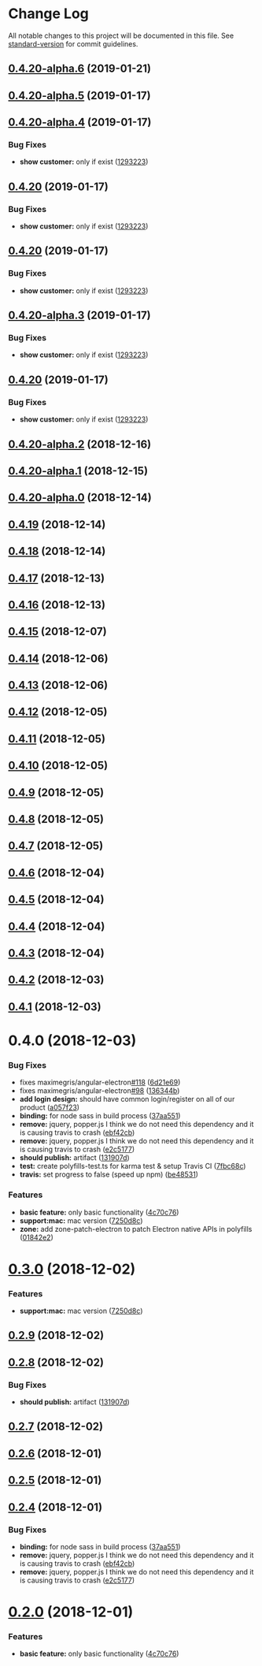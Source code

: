 # Change Log

All notable changes to this project will be documented in this file. See [standard-version](https://github.com/conventional-changelog/standard-version) for commit guidelines.

<a name="0.4.20-alpha.6"></a>
## [0.4.20-alpha.6](https://github.com/StreamUpBox/flipper/compare/v0.4.20-alpha.5...v0.4.20-alpha.6) (2019-01-21)



<a name="0.4.20-alpha.5"></a>
## [0.4.20-alpha.5](https://github.com/StreamUpBox/flipper/compare/v0.4.20-alpha.4...v0.4.20-alpha.5) (2019-01-17)



<a name="0.4.20-alpha.4"></a>
## [0.4.20-alpha.4](https://github.com/StreamUpBox/flipper/compare/v0.4.9...v0.4.20-alpha.4) (2019-01-17)


### Bug Fixes

* **show customer:** only if exist ([1293223](https://github.com/StreamUpBox/flipper/commit/1293223))



<a name="0.4.20"></a>
## [0.4.20](https://github.com/StreamUpBox/flipper/compare/v0.4.9...v0.4.20) (2019-01-17)


### Bug Fixes

* **show customer:** only if exist ([1293223](https://github.com/StreamUpBox/flipper/commit/1293223))



<a name="0.4.20"></a>
## [0.4.20](https://github.com/StreamUpBox/flipper/compare/v0.4.9...v0.4.20) (2019-01-17)


### Bug Fixes

* **show customer:** only if exist ([1293223](https://github.com/StreamUpBox/flipper/commit/1293223))



<a name="0.4.20-alpha.3"></a>
## [0.4.20-alpha.3](https://github.com/StreamUpBox/flipper/compare/v0.4.20-alpha.2...v0.4.20-alpha.3) (2019-01-17)


### Bug Fixes

* **show customer:** only if exist ([1293223](https://github.com/StreamUpBox/flipper/commit/1293223))



<a name="0.4.20"></a>
## [0.4.20](https://github.com/StreamUpBox/flipper/compare/v0.4.20-alpha.2...v0.4.20) (2019-01-17)


### Bug Fixes

* **show customer:** only if exist ([1293223](https://github.com/StreamUpBox/flipper/commit/1293223))



<a name="0.4.20-alpha.2"></a>
## [0.4.20-alpha.2](https://github.com/StreamUpBox/flipper/compare/v0.4.20-alpha.1...v0.4.20-alpha.2) (2018-12-16)



<a name="0.4.20-alpha.1"></a>
## [0.4.20-alpha.1](https://github.com/StreamUpBox/flipper/compare/v0.4.20-alpha.0...v0.4.20-alpha.1) (2018-12-15)



<a name="0.4.20-alpha.0"></a>
## [0.4.20-alpha.0](https://github.com/StreamUpBox/flipper/compare/v0.4.19...v0.4.20-alpha.0) (2018-12-14)



<a name="0.4.19"></a>
## [0.4.19](https://github.com/StreamUpBox/flipper/compare/v0.4.17...v0.4.19) (2018-12-14)



<a name="0.4.18"></a>
## [0.4.18](https://github.com/StreamUpBox/flipper/compare/v0.4.17...v0.4.18) (2018-12-14)



<a name="0.4.17"></a>
## [0.4.17](https://github.com/StreamUpBox/flipper/compare/v0.4.16...v0.4.17) (2018-12-13)



<a name="0.4.16"></a>
## [0.4.16](https://github.com/StreamUpBox/flipper/compare/v0.4.15...v0.4.16) (2018-12-13)



<a name="0.4.15"></a>
## [0.4.15](https://github.com/StreamUpBox/flipper/compare/v0.4.14...v0.4.15) (2018-12-07)



<a name="0.4.14"></a>
## [0.4.14](https://github.com/StreamUpBox/flipper/compare/v0.4.13...v0.4.14) (2018-12-06)



<a name="0.4.13"></a>
## [0.4.13](https://github.com/StreamUpBox/flipper/compare/v0.4.12...v0.4.13) (2018-12-06)



<a name="0.4.12"></a>
## [0.4.12](https://github.com/StreamUpBox/flipper/compare/v0.4.11...v0.4.12) (2018-12-05)



<a name="0.4.11"></a>
## [0.4.11](https://github.com/StreamUpBox/flipper/compare/v0.4.10...v0.4.11) (2018-12-05)



<a name="0.4.10"></a>
## [0.4.10](https://github.com/StreamUpBox/flipper/compare/v0.4.8...v0.4.10) (2018-12-05)



<a name="0.4.9"></a>
## [0.4.9](https://github.com/StreamUpBox/flipper/compare/v0.4.7...v0.4.9) (2018-12-05)



<a name="0.4.8"></a>
## [0.4.8](https://github.com/StreamUpBox/flipper/compare/v0.4.7...v0.4.8) (2018-12-05)



<a name="0.4.7"></a>
## [0.4.7](https://github.com/StreamUpBox/flipper/compare/v0.4.4...v0.4.7) (2018-12-05)



<a name="0.4.6"></a>
## [0.4.6](https://github.com/StreamUpBox/flipper/compare/v0.4.5...v0.4.6) (2018-12-04)



<a name="0.4.5"></a>
## [0.4.5](https://github.com/StreamUpBox/flipper/compare/v0.4.0...v0.4.5) (2018-12-04)



<a name="0.4.4"></a>
## [0.4.4](https://github.com/StreamUpBox/flipper/compare/v0.4.3...v0.4.4) (2018-12-04)



<a name="0.4.3"></a>
## [0.4.3](https://github.com/StreamUpBox/flipper/compare/v0.4.2...v0.4.3) (2018-12-04)



<a name="0.4.2"></a>
## [0.4.2](https://github.com/StreamUpBox/flipper/compare/v0.4.1...v0.4.2) (2018-12-03)



<a name="0.4.1"></a>
## [0.4.1](https://github.com/StreamUpBox/flipper/compare/v0.3.0...v0.4.1) (2018-12-03)



<a name="0.4.0"></a>
# 0.4.0 (2018-12-03)


### Bug Fixes

* fixes maximegris/angular-electron[#118](https://github.com/StreamUpBox/flipper/issues/118) ([6d21e69](https://github.com/StreamUpBox/flipper/commit/6d21e69))
* fixes maximegris/angular-electron[#98](https://github.com/StreamUpBox/flipper/issues/98) ([136344b](https://github.com/StreamUpBox/flipper/commit/136344b))
* **add login design:** should have common login/register on all of our product ([a057f23](https://github.com/StreamUpBox/flipper/commit/a057f23))
* **binding:** for node sass in build process ([37aa551](https://github.com/StreamUpBox/flipper/commit/37aa551))
* **remove:** jquery, popper.js I think we do not need this dependency and it is causing travis to crash ([ebf42cb](https://github.com/StreamUpBox/flipper/commit/ebf42cb))
* **remove:** jquery, popper.js I think we do not need this dependency and it is causing travis to crash ([e2c5177](https://github.com/StreamUpBox/flipper/commit/e2c5177))
* **should publish:** artifact ([131907d](https://github.com/StreamUpBox/flipper/commit/131907d))
* **test:** create polyfills-test.ts for karma test & setup Travis CI ([7fbc68c](https://github.com/StreamUpBox/flipper/commit/7fbc68c))
* **travis:** set progress to false (speed up npm) ([be48531](https://github.com/StreamUpBox/flipper/commit/be48531))


### Features

* **basic feature:** only basic functionality ([4c70c76](https://github.com/StreamUpBox/flipper/commit/4c70c76))
* **support:mac:** mac version ([7250d8c](https://github.com/StreamUpBox/flipper/commit/7250d8c))
* **zone:** add zone-patch-electron to patch Electron native APIs in polyfills ([01842e2](https://github.com/StreamUpBox/flipper/commit/01842e2))



<a name="0.3.0"></a>
# [0.3.0](https://github.com/StreamUpBox/flipper/compare/v0.2.9...v0.3.0) (2018-12-02)


### Features

* **support:mac:** mac version ([7250d8c](https://github.com/StreamUpBox/flipper/commit/7250d8c))



<a name="0.2.9"></a>
## [0.2.9](https://github.com/StreamUpBox/flipper/compare/v0.2.8...v0.2.9) (2018-12-02)



<a name="0.2.8"></a>
## [0.2.8](https://github.com/StreamUpBox/flipper/compare/v0.2.7...v0.2.8) (2018-12-02)


### Bug Fixes

* **should publish:** artifact ([131907d](https://github.com/StreamUpBox/flipper/commit/131907d))



<a name="0.2.7"></a>
## [0.2.7](https://github.com/StreamUpBox/flipper/compare/v0.2.6...v0.2.7) (2018-12-02)



<a name="0.2.6"></a>
## [0.2.6](https://github.com/StreamUpBox/flipper/compare/v0.2.5...v0.2.6) (2018-12-01)



<a name="0.2.5"></a>
## [0.2.5](https://github.com/StreamUpBox/flipper/compare/v0.2.4...v0.2.5) (2018-12-01)



<a name="0.2.4"></a>
## [0.2.4](https://github.com/StreamUpBox/flipper/compare/v0.2.0...v0.2.4) (2018-12-01)


### Bug Fixes

* **binding:** for node sass in build process ([37aa551](https://github.com/StreamUpBox/flipper/commit/37aa551))
* **remove:** jquery, popper.js I think we do not need this dependency and it is causing travis to crash ([ebf42cb](https://github.com/StreamUpBox/flipper/commit/ebf42cb))
* **remove:** jquery, popper.js I think we do not need this dependency and it is causing travis to crash ([e2c5177](https://github.com/StreamUpBox/flipper/commit/e2c5177))



<a name="0.2.0"></a>
# [0.2.0](https://github.com/richard457/flipper/compare/v3.1.18...v0.2.0) (2018-12-01)


### Features

* **basic feature:** only basic functionality ([4c70c76](https://github.com/richard457/flipper/commit/4c70c76))
